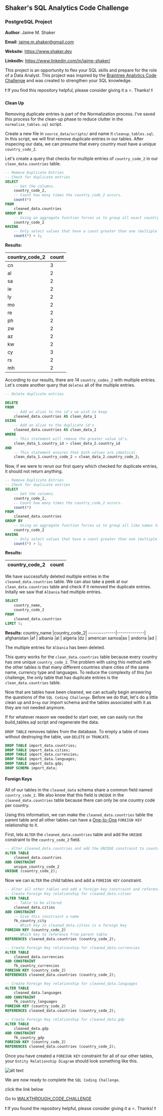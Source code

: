 ## Shaker's SQL Analytics Code Challenge
### PostgreSQL Project

**Author**: Jaime M. Shaker

**Email**: jaime.m.shaker@gmail.com

**Website**: https://www.shaker.dev

**LinkedIn**: https://www.linkedin.com/in/jaime-shaker/ 

This project is an opportunity to flex your SQL skills and prepare for the role of a Data Analyst.  This project was inspired by the [Braintree Analytics Code Challenge](https://github.com/AlexanderConnelly/BrainTree_SQL_Coding_Challenge_Data_Analyst) and was created to strengthen your SQL knowledge.

:exclamation: If you find this repository helpful, please consider giving it a :star:. Thanks! :exclamation:

#### Clean Up

Removing duplicate entries is part of the Normalization process.  I've saved this process for the clean-up phase to reduce clutter in the `normalize_tables.sql` script.

Create a new file in `source_data/scripts/` and name it `cleanup_tables.sql`.  In this script, we will first remove duplicate entries in our tables.  After inspecing our data, we can presume that every country must have a unique `country_code_2`.

Let's create a query that checks for multiple entries of `country_code_2` in our `clean_data.countries` table.

```sql
-- Remove Duplicate Entries
-- Check for duplicate entries
SELECT
	-- Get the columns.
	country_code_2,
	-- Count how many times the country_code_2 occurs.
	count(*)
FROM
	cleaned_data.countries
GROUP BY 
	-- Using an aggregate function forces us to group all exact country_codes together.
	country_code_2
HAVING 
	-- Only select values that have a count greater than one (multiple entries).
	count(*) > 1;
```

**Results:**

country_code_2|count|
--------------|-----|
cn            |    3|
al            |    2|
sa            |    2|
ie            |    2|
ly            |    2|
mo            |    2|
re            |    2|
ph            |    2|
zw            |    2|
az            |    2|
kw            |    2|
cy            |    3|
rs            |    2|
mh            |    2|

According to our results, there are 14 `country_codes_2` with multiple entries.  Let's create another query that `deletes` all of the multiple entries. 

```sql
-- Delete duplicate entries

DELETE 
FROM 
	-- Add an alias to the id's we wish to keep
	cleaned_data.countries AS clean_data_1
USING 
	-- Add an alias to the duplicate id's
	cleaned_data.countries AS clean_data_2
WHERE 
	-- This statement will remove the greater value id's.
	clean_data_1.country_id > clean_data_2.country_id
AND 
	-- This statement ensures that both values are identical.
	clean_data_1.country_code_2 = clean_data_2.country_code_2;
```

Now, if we were to rerun our first query which checked for duplicate entries, it should not return anything.

```sql
-- Remove Duplicate Entries
-- Check for duplicate entries
SELECT
	-- Get the columns.
	country_code_2,
	-- Count how many times the country_code_2 occurs.
	count(*)
FROM
	cleaned_data.countries
GROUP BY 
	-- Using an aggregate function forces us to group all like names together.
	country_code_2
HAVING 
	-- Only select values that have a count greater than one (multiple entries).
	count(*) > 1;
```
**Results:**

country_code_2|count|
--------------|-----|

We have successfully deleted multiple entries in the `cleaned_data.countries` table.  We can also take a peek at our `clean_data.countries` table and check if it removed the duplicate entries.  Initally we saw that `Albania` had multiple entries.

```sql
SELECT 
	country_name,
	country_code_2
FROM 
	cleaned_data.countries 
LIMIT 5;
```

**Results:**
country_name  |country_code_2|
--------------|--------------|
afghanistan   |af            |
albania       |al            |
algeria       |dz            |
american samoa|as            |
andorra       |ad            |

The multiple entries for `Albania` has been deleted.  

This query works for the `clean_data.countries` table because every country has one unique `country_code_2`.  The problem with using this method with the other tables is that many different countries share cities of the same name, currency type and languages.  To reduce the complexity of this <i>fun</i> challenge, the only table that has duplicate entries is the `clean_data.countries` table.

Now that are tables have been cleaned, we can actually begin answering the questions of the `SQL Coding Challenge`.  Before we do that, let's do a little clean up and `Drop` our import schema and the tables associated with it as they are not needed anymore.

If for whatever reason we needed to start over, we can easily run the build_tables.sql script and regenerate the data.

`DROP TABLE` removes tables from the database. To empty a table of rows without destroying the table, use `DELETE` or `TRUNCATE`.

```sql
DROP TABLE import_data.countries;
DROP TABLE import_data.cities;
DROP TABLE import_data.currencies;
DROP TABLE import_data.languages;
DROP TABLE import_data.gdp;
DROP SCHEMA import_data;
```

#### Foreign Keys

All of our tables in the `cleaned_data` schema share a common field named `country_code_2`.  We also know that this field is `UNIQUE` in the `cleaned_data.countries` table because there can only be one country code per country.

Using this information, we can make the `cleaned_data.countries` table the parent table and all other tables can have a [One-to-One](https://fmhelp.filemaker.com/help/18/fmp/en/index.html#page/FMP_Help/one-to-one-relationships.html) `FOREIGN KEY` relationship to it.

First, lets `ALTER` the `cleaned_data.countries` table and add the `UNIQUE` constraint to the `country_code_2` field.

```sql
-- Alter cleaned_data.countries and add the UNIQUE constraint to country_code_2
ALTER TABLE 
	cleaned_data.countries 
ADD CONSTRAINT 
	unique_country_code_2 
UNIQUE (country_code_2);
```

Now we can `ALTER` the child tables and add a `FOREIGN KEY` constraint.

```sql
-- Alter all other tables and add a foreign key constraint and reference.
-- Create Foreign Key relationship for cleaned_data.cities
ALTER TABLE 
	-- Table to be altered
	cleaned_data.cities
ADD CONSTRAINT 
	-- Give this constraint a name
	fk_country_city 
	-- Which key in cleaned_data.cities is a foreign key
FOREIGN KEY (country_code_2)
	-- Which key to reference from parent table
REFERENCES cleaned_data.countries (country_code_2);

-- Create Foreign Key relationship for cleaned_data.currencies
ALTER TABLE
	cleaned_data.currencies
ADD CONSTRAINT 
	fk_country_currencies
FOREIGN KEY (country_code_2)
REFERENCES cleaned_data.countries (country_code_2);

-- Create Foreign Key relationship for cleaned_data.languages
ALTER TABLE 
	cleaned_data.languages
ADD CONSTRAINT 
	fk_country_languages 
FOREIGN KEY (country_code_2)
REFERENCES cleaned_data.countries (country_code_2);

-- Create Foreign Key relationship for cleaned_data.gdp
ALTER TABLE 
	cleaned_data.gdp
ADD CONSTRAINT 
	fk_country_gdp 
FOREIGN KEY (country_code_2)
REFERENCES cleaned_data.countries (country_code_2);
```

Once you have created a `FOREIGN KEY` constraint for all of our other tables, your `Entity Relationship Diagram` should look something like this.

![alt text](../images/ERD.PNG)

We are now ready to complete the `SQL Coding Challenge`.

click the link below

Go to [WALKTHROUGH_CODE_CHALLENGE](WALKTHROUGH_CODE_CHALLENGE.md)

:exclamation: If you found the repository helpful, please consider giving it a :star:. Thanks! :exclamation:



